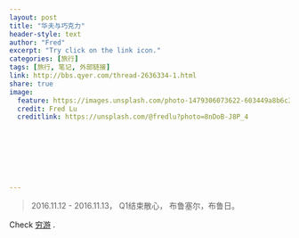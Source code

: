 ```yaml
---
layout: post
title: "华夫与巧克力"
header-style: text
author: "Fred"
excerpt: "Try click on the link icon."
categories: [旅行]
tags: [旅行, 笔记, 外部链接]
link: http://bbs.qyer.com/thread-2636334-1.html
share: true
image:
  feature: https://images.unsplash.com/photo-1479306073622-603449a8b6c3?ixlib=rb-0.3.5&q=80&fm=jpg&crop=entropy&cs=tinysrgb&s=15b29e558aeb505c6f768eada1fae6c3
  credit: Fred Lu
  creditlink: https://unsplash.com/@fredlu?photo=8nDoB-J8P_4








---
```



> 2016.11.12 - 2016.11.13，
> Q1结束散心，
> 布鲁塞尔，布鲁日。

  Check [穷游](http://bbs.qyer.com/thread-2636334-1.html) .
